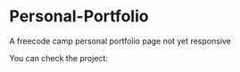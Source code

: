 # Personal-Portfolio
A freecode camp personal portfolio page
not yet responsive

You can check the project: 
